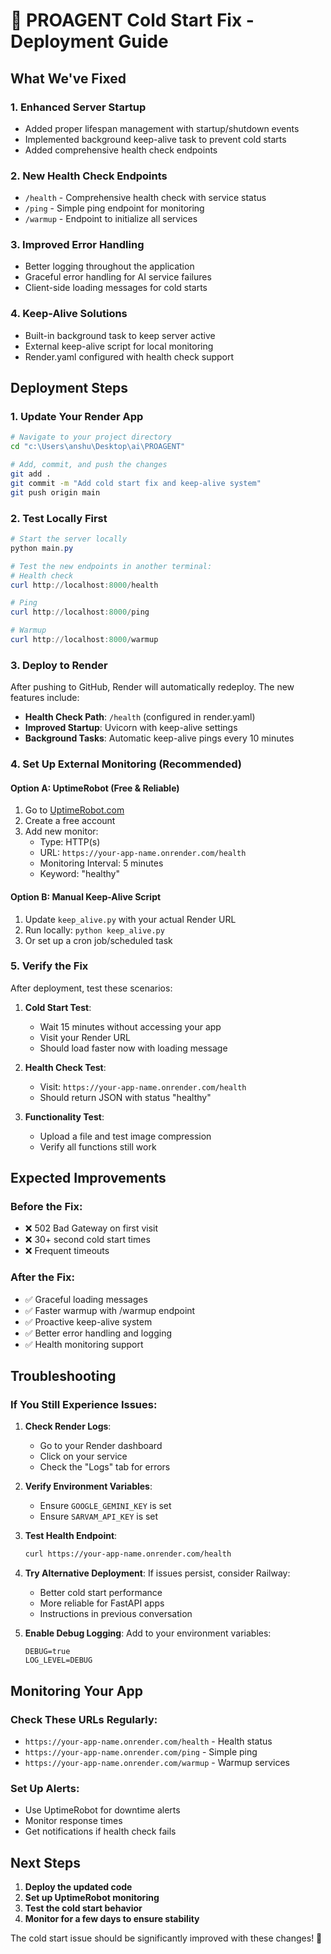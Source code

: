 # 🚀 PROAGENT Cold Start Fix - Deployment Guide

## What We've Fixed

### 1. **Enhanced Server Startup**
- Added proper lifespan management with startup/shutdown events
- Implemented background keep-alive task to prevent cold starts
- Added comprehensive health check endpoints

### 2. **New Health Check Endpoints**
- `/health` - Comprehensive health check with service status
- `/ping` - Simple ping endpoint for monitoring
- `/warmup` - Endpoint to initialize all services

### 3. **Improved Error Handling**
- Better logging throughout the application
- Graceful error handling for AI service failures
- Client-side loading messages for cold starts

### 4. **Keep-Alive Solutions**
- Built-in background task to keep server active
- External keep-alive script for local monitoring
- Render.yaml configured with health check support

## Deployment Steps

### 1. **Update Your Render App**

```bash
# Navigate to your project directory
cd "c:\Users\anshu\Desktop\ai\PROAGENT"

# Add, commit, and push the changes
git add .
git commit -m "Add cold start fix and keep-alive system"
git push origin main
```

### 2. **Test Locally First**

```powershell
# Start the server locally
python main.py

# Test the new endpoints in another terminal:
# Health check
curl http://localhost:8000/health

# Ping
curl http://localhost:8000/ping

# Warmup
curl http://localhost:8000/warmup
```

### 3. **Deploy to Render**

After pushing to GitHub, Render will automatically redeploy. The new features include:

- **Health Check Path**: `/health` (configured in render.yaml)
- **Improved Startup**: Uvicorn with keep-alive settings
- **Background Tasks**: Automatic keep-alive pings every 10 minutes

### 4. **Set Up External Monitoring (Recommended)**

#### Option A: UptimeRobot (Free & Reliable)
1. Go to [UptimeRobot.com](https://uptimerobot.com)
2. Create a free account
3. Add new monitor:
   - Type: HTTP(s)
   - URL: `https://your-app-name.onrender.com/health`
   - Monitoring Interval: 5 minutes
   - Keyword: "healthy"

#### Option B: Manual Keep-Alive Script
1. Update `keep_alive.py` with your actual Render URL
2. Run locally: `python keep_alive.py`
3. Or set up a cron job/scheduled task

### 5. **Verify the Fix**

After deployment, test these scenarios:

1. **Cold Start Test**:
   - Wait 15 minutes without accessing your app
   - Visit your Render URL
   - Should load faster now with loading message

2. **Health Check Test**:
   - Visit: `https://your-app-name.onrender.com/health`
   - Should return JSON with status "healthy"

3. **Functionality Test**:
   - Upload a file and test image compression
   - Verify all functions still work

## Expected Improvements

### Before the Fix:
- ❌ 502 Bad Gateway on first visit
- ❌ 30+ second cold start times
- ❌ Frequent timeouts

### After the Fix:
- ✅ Graceful loading messages
- ✅ Faster warmup with /warmup endpoint
- ✅ Proactive keep-alive system
- ✅ Better error handling and logging
- ✅ Health monitoring support

## Troubleshooting

### If You Still Experience Issues:

1. **Check Render Logs**:
   - Go to your Render dashboard
   - Click on your service
   - Check the "Logs" tab for errors

2. **Verify Environment Variables**:
   - Ensure `GOOGLE_GEMINI_KEY` is set
   - Ensure `SARVAM_API_KEY` is set

3. **Test Health Endpoint**:
   ```bash
   curl https://your-app-name.onrender.com/health
   ```

4. **Try Alternative Deployment**:
   If issues persist, consider Railway:
   - Better cold start performance
   - More reliable for FastAPI apps
   - Instructions in previous conversation

5. **Enable Debug Logging**:
   Add to your environment variables:
   ```
   DEBUG=true
   LOG_LEVEL=DEBUG
   ```

## Monitoring Your App

### Check These URLs Regularly:
- `https://your-app-name.onrender.com/health` - Health status
- `https://your-app-name.onrender.com/ping` - Simple ping
- `https://your-app-name.onrender.com/warmup` - Warmup services

### Set Up Alerts:
- Use UptimeRobot for downtime alerts
- Monitor response times
- Get notifications if health check fails

## Next Steps

1. **Deploy the updated code**
2. **Set up UptimeRobot monitoring**
3. **Test the cold start behavior**
4. **Monitor for a few days to ensure stability**

The cold start issue should be significantly improved with these changes! 🎉
